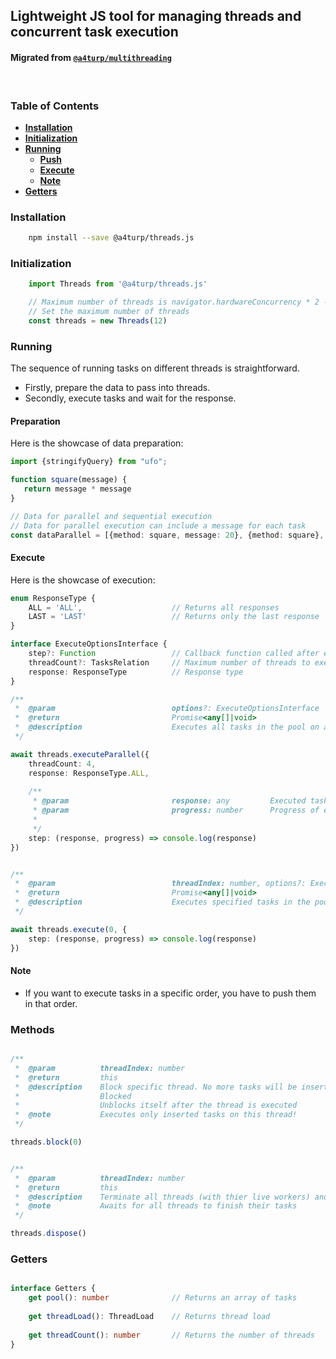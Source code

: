## Lightweight JS tool for managing threads and concurrent task execution
#### Migrated from [`@a4turp/multithreading`](https://www.npmjs.com/package/@a4turp/multithreading)
<br>

### Table of Contents
 - [**Installation**](#installation)
 - [**Initialization**](#initialization)
 - [**Running**](#running)
   - [**Push**](#push)
   - [**Execute**](#execute)
   - [**Note**](#note)
 - [**Getters**](#getters)

### Installation

```bash 
    npm install --save @a4turp/threads.js
```


### Initialization
```typescript
    import Threads from '@a4turp/threads.js'

    // Maximum number of threads is navigator.hardwareConcurrency * 2 - 1
    // Set the maximum number of threads
    const threads = new Threads(12)
```

### Running
The sequence of running tasks on different threads is straightforward.
- Firstly, prepare the data to pass into threads.
- Secondly, execute tasks and wait for the response.

#### Preparation
Here is the showcase of data preparation:

```typescript
import {stringifyQuery} from "ufo";

function square(message) {
   return message * message
}

// Data for parallel and sequential execution
// Data for parallel execution can include a message for each task
const dataParallel = [{method: square, message: 20}, {method: square}, {method: square, message: 0}]
```

#### Execute
Here is the showcase of execution:
```typescript
enum ResponseType {
    ALL = 'ALL',                    // Returns all responses
    LAST = 'LAST'                   // Returns only the last response
}

interface ExecuteOptionsInterface {
    step?: Function                 // Callback function called after each task is executed
    threadCount?: TasksRelation     // Maximum number of threads to execute tasks on
    response: ResponseType          // Response type
}

/**
 *  @param                          options?: ExecuteOptionsInterface
 *  @return                         Promise<any[]|void>
 *  @description                    Executes all tasks in the pool on all threads
 */

await threads.executeParallel({
    threadCount: 4,
    response: ResponseType.ALL,
       
    /**
     * @param                       response: any         Executed task response
     * @param                       progress: number      Progress of execution (0-100)
     *
     */
    step: (response, progress) => console.log(response)
})


/**
 *  @param                          threadIndex: number, options?: ExecuteOptionsInterface
 *  @return                         Promise<any[]|void>
 *  @description                    Executes specified tasks in the pool on specified thread
 */

await threads.execute(0, {
    step: (response, progress) => console.log(response)
})
```

#### Note
- If you want to execute tasks in a specific order, you have to push them in that order.

### Methods
```typescript

/**
 *  @param          threadIndex: number
 *  @return         this
 *  @description    Block specific thread. No more tasks will be inserted on this thread
 *                  Blocked   
 *                  Unblocks itself after the thread is executed
 *  @note           Executes only inserted tasks on this thread!
 */

threads.block(0)


/**
 *  @param          threadIndex: number
 *  @return         this
 *  @description    Terminate all threads (with thier live workers) and clear the pool
 *  @note           Awaits for all threads to finish their tasks
 */

threads.dispose()
```

### Getters
```typescript

interface Getters {
    get pool(): number              // Returns an array of tasks
   
    get threadLoad(): ThreadLoad    // Returns thread load
   
    get threadCount(): number       // Returns the number of threads
}

```